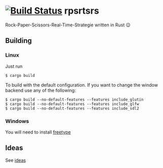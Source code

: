 [![Build Status](https://travis-ci.org/rnestler/rpsrtsrs.svg?branch=master)](https://travis-ci.org/rnestler/rpsrtsrs)
rpsrtsrs
========

Rock-Paper-Scissors-Real-Time-Strategie written in Rust :wink:

## Building

### Linux
Just run

```
$ cargo build
```
To build with the default configuration. If you want to change the window
backend use any of the following:

```
$ cargo build --no-default-features --features include_glutin
$ cargo build --no-default-features --features include_glfw
$ cargo build --no-default-features --features include_sdl2
```

### Windows
You will need to install [freetype](https://github.com/PistonDevelopers/freetype-sys#for-windows-users)

## Ideas
See [ideas](ideas.md)
